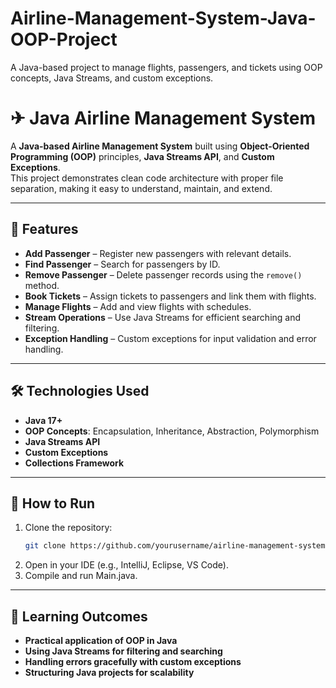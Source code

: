 # Airline-Management-System-Java-OOP-Project
A Java-based project to manage flights, passengers, and tickets using OOP concepts, Java Streams, and custom exceptions.
# ✈ Java Airline Management System

A **Java-based Airline Management System** built using **Object-Oriented Programming (OOP)** principles, **Java Streams API**, and **Custom Exceptions**.  
This project demonstrates clean code architecture with proper file separation, making it easy to understand, maintain, and extend.

---

## 📌 Features
- **Add Passenger** – Register new passengers with relevant details.
- **Find Passenger** – Search for passengers by ID.
- **Remove Passenger** – Delete passenger records using the `remove()` method.
- **Book Tickets** – Assign tickets to passengers and link them with flights.
- **Manage Flights** – Add and view flights with schedules.
- **Stream Operations** – Use Java Streams for efficient searching and filtering.
- **Exception Handling** – Custom exceptions for input validation and error handling.

---

## 🛠 Technologies Used
- **Java 17+**
- **OOP Concepts**: Encapsulation, Inheritance, Abstraction, Polymorphism
- **Java Streams API**
- **Custom Exceptions**
- **Collections Framework**

---

## 🚀 How to Run
1. Clone the repository:
   ```bash
   git clone https://github.com/yourusername/airline-management-system.git
2. Open in your IDE (e.g., IntelliJ, Eclipse, VS Code).
3. Compile and run Main.java.
   
---

## 🎯 Learning Outcomes
- **Practical application of OOP in Java**
- **Using Java Streams for filtering and searching**
- **Handling errors gracefully with custom exceptions**
- **Structuring Java projects for scalability**

